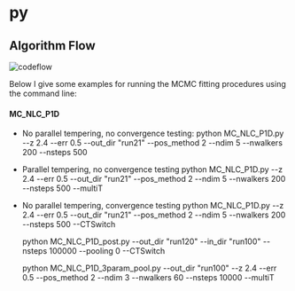 # py

## Algorithm Flow
![codeflow](/Figures/codemap.jpeg)


Below I give some examples for running the MCMC fitting procedures using the command line:
#### MC_NLC_P1D
* No parallel tempering, no convergence testing:
    python MC_NLC_P1D.py --z 2.4 --err 0.5 --out_dir "run21" --pos_method 2 --ndim 5 --nwalkers 200 --nsteps 500
* Parallel tempering, no convergence testing
    python MC_NLC_P1D.py --z 2.4 --err 0.5 --out_dir "run21" --pos_method 2 --ndim 5 --nwalkers 200 --nsteps 500 --multiT
* No parallel tempering, convergence testing
    python MC_NLC_P1D.py --z 2.4 --err 0.5 --out_dir "run21" --pos_method 2 --ndim 5 --nwalkers 200 --nsteps 500 --CTSwitch

    python MC_NLC_P1D_post.py --out_dir "run120" --in_dir "run100" --nsteps 100000 --pooling 0 --CTSwitch

    python MC_NLC_P1D_3param_pool.py --out_dir "run100" --z 2.4 --err 0.5 --pos_method 2 --ndim 3 --nwalkers 60 --nsteps 10000 --multiT